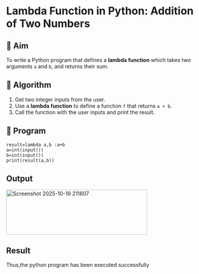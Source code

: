 # Lambda Function in Python: Addition of Two Numbers

## 🎯 Aim
To write a Python program that defines a **lambda function** which takes two arguments `a` and `b`, and returns their sum.

## 🧠 Algorithm
1. Get two integer inputs from the user.
2. Use a **lambda function** to define a function `f` that returns `a + b`.
3. Call the function with the user inputs and print the result.

## 🧾 Program
```
result=lambda a,b :a+b
a=int(input())
b=int(input())
print(result(a,b))
```

## Output


<img width="378" height="121" alt="Screenshot 2025-10-19 211607" src="https://github.com/user-attachments/assets/6c5668b1-33a6-4448-af78-e162c880fa2b" />

## Result
Thus,the python program has been executed successfully
